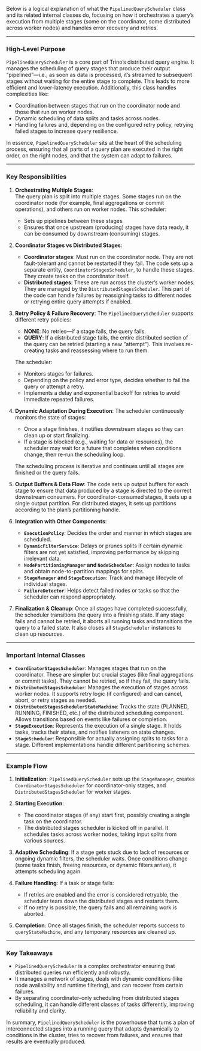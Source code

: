 Below is a logical explanation of what the `PipelinedQueryScheduler` class and its related internal classes do, focusing on how it orchestrates a query’s execution from multiple stages (some on the coordinator, some distributed across worker nodes) and handles error recovery and retries.

---

### High-Level Purpose

`PipelinedQueryScheduler` is a core part of Trino’s distributed query engine. It manages the scheduling of query stages that produce their output “pipelined”—i.e., as soon as data is processed, it’s streamed to subsequent stages without waiting for the entire stage to complete. This leads to more efficient and lower-latency execution. Additionally, this class handles complexities like:

- Coordination between stages that run on the coordinator node and those that run on worker nodes.
- Dynamic scheduling of data splits and tasks across nodes.
- Handling failures and, depending on the configured retry policy, retrying failed stages to increase query resilience.

In essence, `PipelinedQueryScheduler` sits at the heart of the scheduling process, ensuring that all parts of a query plan are executed in the right order, on the right nodes, and that the system can adapt to failures.

---

### Key Responsibilities

1. **Orchestrating Multiple Stages**:  
   The query plan is split into multiple stages. Some stages run on the coordinator node (for example, final aggregations or commit operations), and others run on worker nodes. This scheduler:
   - Sets up pipelines between these stages.
   - Ensures that once upstream (producing) stages have data ready, it can be consumed by downstream (consuming) stages.

2. **Coordinator Stages vs Distributed Stages**:
   - **Coordinator stages**: Must run on the coordinator node. They are not fault-tolerant and cannot be restarted if they fail. The code sets up a separate entity, `CoordinatorStagesScheduler`, to handle these stages. They create tasks on the coordinator itself.
   - **Distributed stages**: These are run across the cluster’s worker nodes. They are managed by the `DistributedStagesScheduler`. This part of the code can handle failures by reassigning tasks to different nodes or retrying entire query attempts if enabled.

3. **Retry Policy & Failure Recovery**:
   The `PipelinedQueryScheduler` supports different retry policies:
   - **NONE**: No retries—if a stage fails, the query fails.
   - **QUERY**: If a distributed stage fails, the entire distributed section of the query can be retried (starting a new “attempt”). This involves re-creating tasks and reassessing where to run them.
   
   The scheduler:
   - Monitors stages for failures.
   - Depending on the policy and error type, decides whether to fail the query or attempt a retry.
   - Implements a delay and exponential backoff for retries to avoid immediate repeated failures.

4. **Dynamic Adaptation During Execution**:
   The scheduler continuously monitors the state of stages:
   - Once a stage finishes, it notifies downstream stages so they can clean up or start finalizing.
   - If a stage is blocked (e.g., waiting for data or resources), the scheduler may wait for a future that completes when conditions change, then re-run the scheduling loop.
   
   The scheduling process is iterative and continues until all stages are finished or the query fails.

5. **Output Buffers & Data Flow**:
   The code sets up output buffers for each stage to ensure that data produced by a stage is directed to the correct downstream consumers. For coordinator-consumed stages, it sets up a single output partition. For distributed stages, it sets up partitions according to the plan’s partitioning handle.

6. **Integration with Other Components**:
   - **`ExecutionPolicy`**: Decides the order and manner in which stages are scheduled.
   - **`DynamicFilterService`**: Delays or prunes splits if certain dynamic filters are not yet satisfied, improving performance by skipping irrelevant data.
   - **`NodePartitioningManager` and `NodeScheduler`**: Assign nodes to tasks and obtain node-to-partition mappings for splits.
   - **`StageManager` and `StageExecution`**: Track and manage lifecycle of individual stages.
   - **`FailureDetector`**: Helps detect failed nodes or tasks so that the scheduler can respond appropriately.

7. **Finalization & Cleanup**:
   Once all stages have completed successfully, the scheduler transitions the query into a finishing state. If any stage fails and cannot be retried, it aborts all running tasks and transitions the query to a failed state. It also closes all `StageScheduler` instances to clean up resources.

---

### Important Internal Classes

- **`CoordinatorStagesScheduler`**: Manages stages that run on the coordinator. These are simpler but crucial stages (like final aggregations or commit tasks). They cannot be retried, so if they fail, the query fails.
- **`DistributedStagesScheduler`**: Manages the execution of stages across worker nodes. It supports retry logic (if configured) and can cancel, abort, or retry stages as needed.
- **`DistributedStagesSchedulerStateMachine`**: Tracks the state (PLANNED, RUNNING, FINISHED, etc.) of the distributed scheduling component. Allows transitions based on events like failures or completion.
- **`StageExecution`**: Represents the execution of a single stage. It holds tasks, tracks their states, and notifies listeners on state changes.
- **`StageScheduler`**: Responsible for actually assigning splits to tasks for a stage. Different implementations handle different partitioning schemes.

---

### Example Flow

1. **Initialization**:
   `PipelinedQueryScheduler` sets up the `StageManager`, creates `CoordinatorStagesScheduler` for coordinator-only stages, and `DistributedStagesScheduler` for worker stages.
   
2. **Starting Execution**:
   - The coordinator stages (if any) start first, possibly creating a single task on the coordinator.
   - The distributed stages scheduler is kicked off in parallel. It schedules tasks across worker nodes, taking input splits from various sources.

3. **Adaptive Scheduling**:
   If a stage gets stuck due to lack of resources or ongoing dynamic filters, the scheduler waits. Once conditions change (some tasks finish, freeing resources, or dynamic filters arrive), it attempts scheduling again.

4. **Failure Handling**:
   If a task or stage fails:
   - If retries are enabled and the error is considered retryable, the scheduler tears down the distributed stages and restarts them.  
   - If no retry is possible, the query fails and all remaining work is aborted.

5. **Completion**:
   Once all stages finish, the scheduler reports success to `queryStateMachine`, and any temporary resources are cleaned up.

---

### Key Takeaways

- `PipelinedQueryScheduler` is a complex orchestrator ensuring that distributed queries run efficiently and robustly.
- It manages a network of stages, deals with dynamic conditions (like node availability and runtime filtering), and can recover from certain failures.
- By separating coordinator-only scheduling from distributed stages scheduling, it can handle different classes of tasks differently, improving reliability and clarity.

In summary, `PipelinedQueryScheduler` is the powerhouse that turns a plan of interconnected stages into a running query that adapts dynamically to conditions in the cluster, tries to recover from failures, and ensures that results are eventually produced.